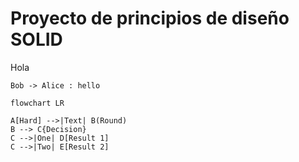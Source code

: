 <h1>Proyecto de principios de diseño SOLID</h1>
Hola

```plantuml
Bob -> Alice : hello
```

```mermaid
flowchart LR

A[Hard] -->|Text| B(Round)
B --> C{Decision}
C -->|One| D[Result 1]
C -->|Two| E[Result 2]
```
